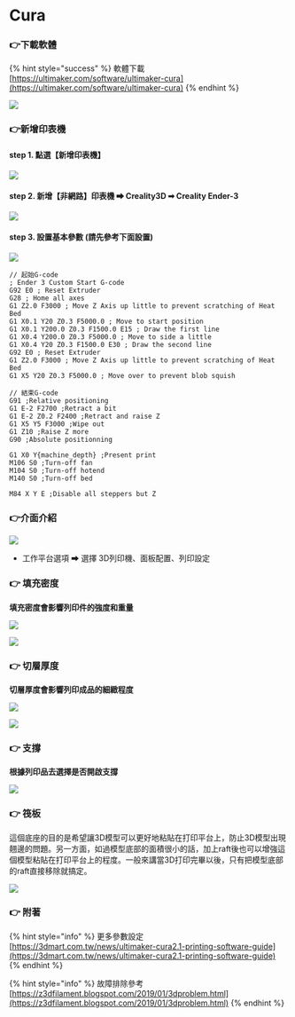 # Cura

### 👉下載軟體

{% hint style="success" %}
軟體下載 [https://ultimaker.com/software/ultimaker-cura](https://ultimaker.com/software/ultimaker-cura)
{% endhint %}

![](.gitbook/assets/image%20%2855%29.png)

### 👉新增印表機

#### step 1. 點選【新增印表機】

![](.gitbook/assets/image%20%2819%29.png)

#### step 2. 新增【非網路】印表機 ➡ Creality3D ➡ Creality Ender-3

![](.gitbook/assets/image%20%288%29.png)

#### step 3. 設置基本參數 \(請先參考下面設置\)

![](.gitbook/assets/image%20%2825%29.png)

```text
// 起始G-code
; Ender 3 Custom Start G-code
G92 E0 ; Reset Extruder
G28 ; Home all axes
G1 Z2.0 F3000 ; Move Z Axis up little to prevent scratching of Heat Bed
G1 X0.1 Y20 Z0.3 F5000.0 ; Move to start position
G1 X0.1 Y200.0 Z0.3 F1500.0 E15 ; Draw the first line
G1 X0.4 Y200.0 Z0.3 F5000.0 ; Move to side a little
G1 X0.4 Y20 Z0.3 F1500.0 E30 ; Draw the second line
G92 E0 ; Reset Extruder
G1 Z2.0 F3000 ; Move Z Axis up little to prevent scratching of Heat Bed
G1 X5 Y20 Z0.3 F5000.0 ; Move over to prevent blob squish
```

```text
// 結束G-code
G91 ;Relative positioning
G1 E-2 F2700 ;Retract a bit
G1 E-2 Z0.2 F2400 ;Retract and raise Z
G1 X5 Y5 F3000 ;Wipe out
G1 Z10 ;Raise Z more
G90 ;Absolute positionning

G1 X0 Y{machine_depth} ;Present print
M106 S0 ;Turn-off fan
M104 S0 ;Turn-off hotend
M140 S0 ;Turn-off bed

M84 X Y E ;Disable all steppers but Z
```

### 👉介面介紹

![](.gitbook/assets/image%20%2863%29.png)

* 工作平台選項 ➡ 選擇 3D列印機、面板配置、列印設定

### 👉 填充密度

**填充密度會影響列印件的強度和重量**

![](.gitbook/assets/image%20%2868%29.png)

![](.gitbook/assets/image%20%2872%29.png)

### 👉 切層厚度

**切層厚度會影響列印成品的細緻程度**

![](.gitbook/assets/image%20%2869%29.png)

![](.gitbook/assets/image%20%2866%29.png)

### 👉 支撐

**根據列印品去選擇是否開啟支撐**

![](.gitbook/assets/image%20%2865%29.png)

### 👉 筏板

這個底座的目的是希望讓3D模型可以更好地粘貼在打印平台上，防止3D模型出現翹邊的問題。另一方面，如過模型底部的面積很小的話，加上raft後也可以增強這個模型粘貼在打印平台上的程度。一般來講當3D打印完畢以後，只有把模型底部的raft直接移除就搞定。

![](.gitbook/assets/image%20%2873%29.png)



### 👉 附著

{% hint style="info" %}
更多參數設定[https://3dmart.com.tw/news/ultimaker-cura2.1-printing-software-guide](https://3dmart.com.tw/news/ultimaker-cura2.1-printing-software-guide)
{% endhint %}

{% hint style="info" %}
故障排除參考[https://z3dfilament.blogspot.com/2019/01/3dproblem.html](https://z3dfilament.blogspot.com/2019/01/3dproblem.html)
{% endhint %}

